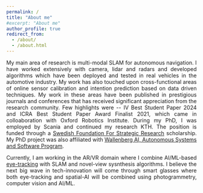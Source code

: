 ```yaml
---
permalink: /
title: "About me"
#excerpt: "About me"
author_profile: true
redirect_from: 
  - /about/
  - /about.html
---
```

<p style="text-align: justify;"> 
My main area of research is multi-modal SLAM for autonomous navigation. I have worked extensively with camera, lidar and radars and developed algorithms which have been deployed and tested in real vehicles in the automotive industry. My work has also touched upon cross-functional areas of online sensor calibration and intention prediction based on data driven techniques. My work in these areas have been published in prestigious journals and conferences that has received significant appreciation from the research community. Few highlights were -- IV Best Student Paper 2024 and ICRA Best Student Paper Award Finalist 2021, which came in colloaboration with Oxford Robotics Institute. During my PhD, I was employed by Scania and continued my research KTH. The position is funded through a <a href="https://strategiska.se/en/">Swedish Foundation For Strategic Research</a> scholarship. My PhD project was also affiliated with <a href="https://wasp-sweden.org/">Wallenberg AI, Autonomous Systems and Software Program</a>.
</p>

<p style="text-align: justify;">
Currently, I am working in the AR/VR domain where I combine AI/ML-based <a href="https://pupil-labs.com/">eye-tracking</a> with SLAM and novel-view sysnthesis algorithms. I believe the next big wave in tech-innovation will come through smart glasses where both eye-tracking and spatial-AI will be combined using photogrammetry, computer vision and AI/ML.
</p>